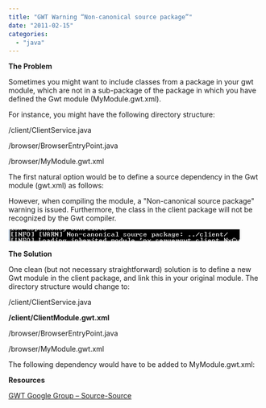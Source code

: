```yaml
---
title: "GWT Warning “Non-canonical source package”"
date: "2011-02-15"
categories: 
  - "java"
---
```


**The Problem**

Sometimes you might want to include classes from a package in your gwt module, which are not in a sub-package of the package in which you have defined the Gwt module (MyModule.gwt.xml).

For instance, you might have the following directory structure:

/client/ClientService.java

/browser/BrowserEntryPoint.java

/browser/MyModule.gwt.xml

The first natural option would be to define a source dependency in the Gwt module (gwt.xml) as follows:

<source path='../client' />

However, when compiling the module, a "Non-canonical source package" warning is issued. Furthermore, the class in the client package will not be recognized by the Gwt compiler.

![](images/021511_2001_gwtwarningn1.png)

**The Solution**

One clean (but not necessary straightforward) solution is to define a new Gwt module in the client package, and link this in your original module. The directory structure would change to:

/client/ClientService.java

**/client/ClientModule.gwt.xml**

/browser/BrowserEntryPoint.java

/browser/MyModule.gwt.xml

The following dependency would have to be added to MyModule.gwt.xml:

<inherits name='client.ClientModule'></inherits>

**Resources**

[GWT Google Group – Source-Source](http://groups.google.com/group/google-web-toolkit/browse_thread/thread/77ddbae493a34a14)
